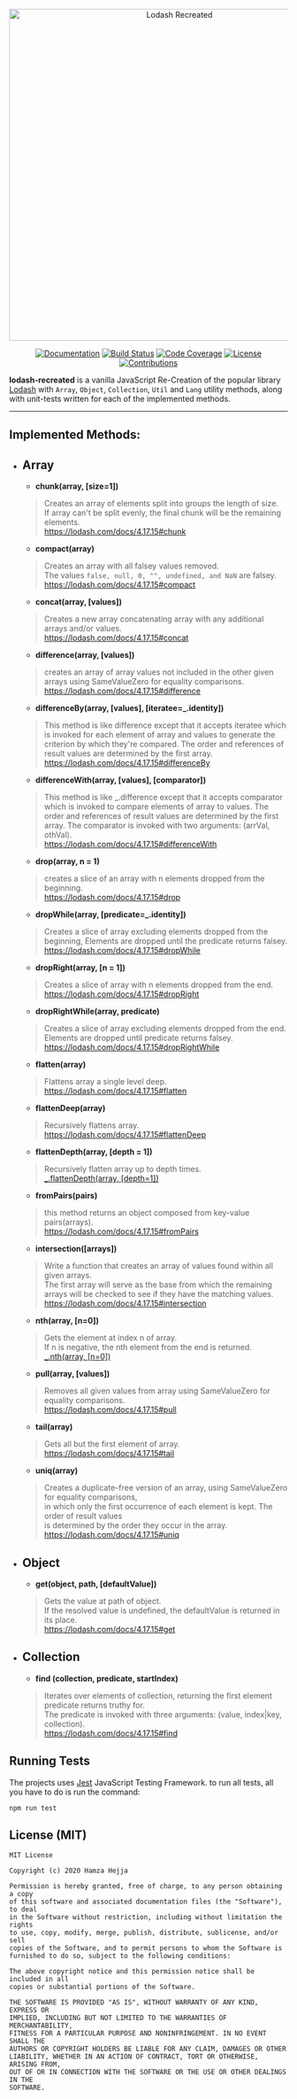 <p align="center"><a href="https://github.com/hamzahejja/lodash-recreated" target="_blank"><img src="https://raw.githubusercontent.com/hamzahejja/lodash-recreated/master/LODASH_RECREATED_LOGO.png" width="600" alt="Lodash Recreated"></a></p>

<p align="center">
   <a href="http://inch-ci.org/github/hamzahejja/lodash-recreated"><img src="http://inch-ci.org/github/hamzahejja/lodash-recreated.svg?branch=master" alt="Documentation"></a>
   <a href="https://github.com/hamzahejja/lodash-recreated/actions?query=branch%3Amaster"><img src="https://github.com/hamzahejja/lodash-recreated/workflows/Build/badge.svg" alt="Build Status"></a>
   <a href="https://codecov.io/gh/hamzahejja/lodash-recreated"><img src="https://codecov.io/gh/hamzahejja/lodash-recreated/branch/master/graph/badge.svg?token=RF0GRWWMTW" alt="Code Coverage"></a>
<a href="https://opensource.org/licenses/MIT"><img src="https://img.shields.io/badge/License-MIT-brightgreen.svg" alt="License"></a>
   <a href="https://img.shields.io/badge/Contributions-Welcome-informational"><img src="https://img.shields.io/badge/Contributions-Welcome-informational" alt="Contributions"></a>

__lodash-recreated__ is a vanilla JavaScript Re-Creation of the popular library [Lodash](https://lodash.com/) with `Array`, `Object`, `Collection`, `Util` and `Lang` utility methods, along with unit-tests written for each of the implemented methods.

-------

## Implemented Methods:
+ ## Array
   + __chunk(array, [size=1])__
   > Creates an array of elements split into groups the length of size.<br>
   If array can't be split evenly, the final chunk will be the remaining elements.<br>
   https://lodash.com/docs/4.17.15#chunk
   
   + __compact(array)__
   > Creates an array with all falsey values removed.<br>
   The values `false, null, 0, "", undefined, and NaN` are falsey.<br>
   https://lodash.com/docs/4.17.15#compact
   
   + __concat(array, [values])__
   > Creates a new array concatenating array with any additional arrays and/or values.<br>
   https://lodash.com/docs/4.17.15#concat
   
   + __difference(array, [values])__
   > creates an array of array values not included in the other given arrays using SameValueZero for equality comparisons.<br>
   https://lodash.com/docs/4.17.15#difference
   
   + __differenceBy(array, [values], [iteratee=_.identity])__
   > This method is like difference except that it accepts iteratee which is invoked for each element of array and values to generate the criterion by which they're compared. The order and references of result values are determined by the first array.<br>
   https://lodash.com/docs/4.17.15#differenceBy
   
   + __differenceWith(array, [values], [comparator])__
   > This method is like \_.difference except that it accepts comparator which is invoked to compare elements of array to values.
   The order and references of result values are determined by the first array. The comparator is invoked with two arguments: (arrVal, othVal).<br>
   https://lodash.com/docs/4.17.15#differenceWith
   
    + __drop(array, n = 1)__
   > creates a slice of an array with n elements dropped from the beginning.<br>
   https://lodash.com/docs/4.17.15#drop
   
   + __dropWhile(array, [predicate=_.identity])__
   > Creates a slice of array excluding elements dropped from the beginning, Elements are dropped until the predicate returns falsey.<br>
   https://lodash.com/docs/4.17.15#dropWhile
   
   + __dropRight(array, [n = 1])__
   > Creates a slice of array with n elements dropped from the end.<br>
   https://lodash.com/docs/4.17.15#dropRight
   
   + __dropRightWhile(array, predicate)__
   > Creates a slice of array excluding elements dropped from the end. Elements are dropped until predicate returns falsey.<br>
   https://lodash.com/docs/4.17.15#dropRightWhile
   
   + __flatten(array)__
   > Flattens array a single level deep.<br>
   https://lodash.com/docs/4.17.15#flatten
   
   + __flattenDeep(array)__
   > Recursively flattens array.<br>
   https://lodash.com/docs/4.17.15#flattenDeep

   + __flattenDepth(array, [depth = 1])__
   > Recursively flatten array up to depth times.<br>
   [_.flattenDepth(array, [depth=1])](https://lodash.com/docs/4.17.15#flattenDepth)
   
   + __fromPairs(pairs)__
   > this method returns an object composed from key-value pairs(arrays).<br>
   https://lodash.com/docs/4.17.15#fromPairs
   
   + __intersection([arrays])__
   > Write a function that creates an array of values found within all given arrays.<br>
   The first array will serve as the base from which the remaining arrays will be checked to see if they have the matching values.<br>
   https://lodash.com/docs/4.17.15#intersection

   + __nth(array, [n=0])__
   > Gets the element at index n of array.<br>
   If n is negative, the nth element from the end is returned.<br>
   [_.nth(array, [n=0])](https://lodash.com/docs/4.17.15#nth)
   
   + __pull(array, [values])__
   > Removes all given values from array using SameValueZero for equality comparisons.<br>
   https://lodash.com/docs/4.17.15#pull
   
   + __tail(array)__
   > Gets all but the first element of array.<br>
   https://lodash.com/docs/4.17.15#tail
   
   + __uniq(array)__
   > Creates a duplicate-free version of an array, using SameValueZero for equality comparisons, <br>
   in which only the first occurrence of each element is kept. The order of result values<br>
   is determined by the order they occur in the array.
   https://lodash.com/docs/4.17.15#uniq
   
+ ## Object
   + __get(object, path, [defaultValue])__
   > Gets the value at path of object.<br>
   If the resolved value is undefined, the defaultValue is returned in its place.<br>
   https://lodash.com/docs/4.17.15#get
   
+ ## Collection
   + __find (collection, predicate, startIndex)__
   > Iterates over elements of collection, returning the first element predicate returns truthy for.<br>
   The predicate is invoked with three arguments: (value, index|key, collection).<br>
   https://lodash.com/docs/4.17.15#find


## Running Tests
The projects uses [Jest](https://jestjs.io/en/) JavaScript Testing Framework. to run all tests, all you have to do is run the command:


`npm run test`



## License (MIT)
```
MIT License

Copyright (c) 2020 Hamza Hejja

Permission is hereby granted, free of charge, to any person obtaining a copy
of this software and associated documentation files (the "Software"), to deal
in the Software without restriction, including without limitation the rights
to use, copy, modify, merge, publish, distribute, sublicense, and/or sell
copies of the Software, and to permit persons to whom the Software is
furnished to do so, subject to the following conditions:

The above copyright notice and this permission notice shall be included in all
copies or substantial portions of the Software.

THE SOFTWARE IS PROVIDED "AS IS", WITHOUT WARRANTY OF ANY KIND, EXPRESS OR
IMPLIED, INCLUDING BUT NOT LIMITED TO THE WARRANTIES OF MERCHANTABILITY,
FITNESS FOR A PARTICULAR PURPOSE AND NONINFRINGEMENT. IN NO EVENT SHALL THE
AUTHORS OR COPYRIGHT HOLDERS BE LIABLE FOR ANY CLAIM, DAMAGES OR OTHER
LIABILITY, WHETHER IN AN ACTION OF CONTRACT, TORT OR OTHERWISE, ARISING FROM,
OUT OF OR IN CONNECTION WITH THE SOFTWARE OR THE USE OR OTHER DEALINGS IN THE
SOFTWARE.
```
